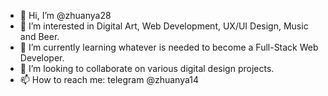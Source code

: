 - 👋 Hi, I’m @zhuanya28
- 👀 I’m interested in Digital Art, Web Development, UX/UI Design, Music and Beer. 
- 🌱 I’m currently learning whatever is needed to become a Full-Stack Web Developer.
- 💞️ I’m looking to collaborate on various digital design projects.
- 📫 How to reach me: telegram @zhuanya14

<!---
zhuanya28/zhuanya28 is a ✨ special ✨ repository because its `README.md` (this file) appears on your GitHub profile.
You can click the Preview link to take a look at your changes.
--->
